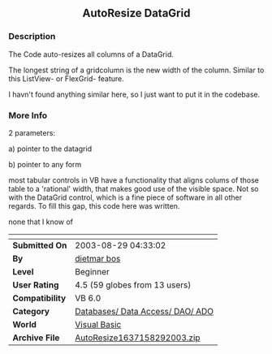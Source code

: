 ﻿<div align="center">

## AutoResize DataGrid


</div>

### Description

The Code auto-resizes all columns of a DataGrid.

The longest string of a gridcolumn is the new width of the column. Similar to this ListView- or FlexGrid- feature.

I havn't found anything similar here, so I just want to put it in the codebase.
 
### More Info
 
2 parameters:

a) pointer to the datagrid

b) pointer to any form

most tabular controls in VB have a functionality that aligns colums of those table to a 'rational' width, that makes good use of the visible space. Not so with the DataGrid control, which is a fine piece of software in all other regards. To fill this gap, this code here was written.

none that I know of


<span>             |<span>
---                |---
**Submitted On**   |2003-08-29 04:33:02
**By**             |[dietmar bos](https://github.com/Planet-Source-Code/PSCIndex/blob/master/ByAuthor/dietmar-bos.md)
**Level**          |Beginner
**User Rating**    |4.5 (59 globes from 13 users)
**Compatibility**  |VB 6\.0
**Category**       |[Databases/ Data Access/ DAO/ ADO](https://github.com/Planet-Source-Code/PSCIndex/blob/master/ByCategory/databases-data-access-dao-ado__1-6.md)
**World**          |[Visual Basic](https://github.com/Planet-Source-Code/PSCIndex/blob/master/ByWorld/visual-basic.md)
**Archive File**   |[AutoResize1637158292003\.zip](https://github.com/Planet-Source-Code/dietmar-bos-autoresize-datagrid__1-48066/archive/master.zip)








